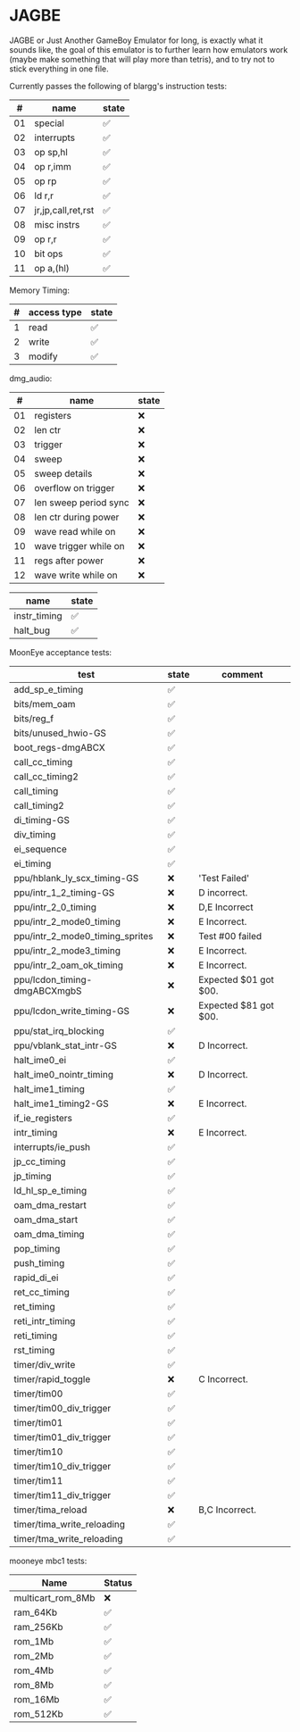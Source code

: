 # JAGBE
JAGBE or Just Another GameBoy Emulator for long, is exactly what it sounds like,
the goal of this emulator is to further learn how emulators work (maybe make something that will play more than tetris),
and to try not to stick everything in one file.

Currently passes the following of blargg's instruction tests:

|#|name|state|
|-|-|-|
|01|special|:white_check_mark:|
|02|interrupts|:white_check_mark:|
|03|op sp,hl|:white_check_mark:|
|04|op r,imm|:white_check_mark:|
|05|op rp|:white_check_mark:|
|06|ld r,r|:white_check_mark:|
|07|jr,jp,call,ret,rst|:white_check_mark:|
|08|misc instrs|:white_check_mark:|
|09|op r,r|:white_check_mark:|
|10|bit ops|:white_check_mark:|
|11|op a,(hl)|:white_check_mark:|

Memory Timing:

|#|access type|state|
|-|-|-|
|1|read|:white_check_mark:|
|2|write|:white_check_mark:|
|3|modify|:white_check_mark:|

dmg_audio:

|#|name|state|
|-|-|-|
|01|registers|:x:|
|02|len ctr|:x:|
|03|trigger|:x:|
|04|sweep|:x:|
|05|sweep details|:x:|
|06|overflow on trigger|:x:|
|07|len sweep period sync|:x:|
|08|len ctr during power|:x:|
|09|wave read while on|:x:|
|10|wave trigger while on|:x:|
|11|regs after power|:x:|
|12|wave write while on|:x:|

|name|state|
|-|-|
|instr_timing|:white_check_mark:|
|halt_bug|:white_check_mark:|

MoonEye acceptance tests:

|test|state|comment|
|-|-|-|
|add_sp_e_timing|:white_check_mark:||
|bits/mem_oam|:white_check_mark:||
|bits/reg_f|:white_check_mark:||
|bits/unused_hwio-GS|:white_check_mark:||
|boot_regs-dmgABCX|:white_check_mark:||
|call_cc_timing|:white_check_mark:||
|call_cc_timing2|:white_check_mark:||
|call_timing|:white_check_mark:||
|call_timing2|:white_check_mark:||
|di_timing-GS|:white_check_mark:||
|div_timing|:white_check_mark:||
|ei_sequence|:white_check_mark:||
|ei_timing|:white_check_mark:||
|ppu/hblank_ly_scx_timing-GS|:x:|'Test Failed'|
|ppu/intr_1_2_timing-GS|:x:|D incorrect.|
|ppu/intr_2_0_timing|:x:|D,E Incorrect|
|ppu/intr_2_mode0_timing|:x:|E Incorrect.|
|ppu/intr_2_mode0_timing_sprites|:x:|Test #00 failed|
|ppu/intr_2_mode3_timing|:x:|E Incorrect.|
|ppu/intr_2_oam_ok_timing|:x:|E Incorrect.|
|ppu/lcdon_timing-dmgABCXmgbS|:x:|Expected $01 got $00.|
|ppu/lcdon_write_timing-GS|:x:|Expected $81 got $00.|
|ppu/stat_irq_blocking|:white_check_mark:||
|ppu/vblank_stat_intr-GS|:x:|D Incorrect.|
|halt_ime0_ei|:white_check_mark:||
|halt_ime0_nointr_timing|:x:|D Incorrect.|
|halt_ime1_timing|:white_check_mark:||
|halt_ime1_timing2-GS|:x:|E Incorrect.|
|if_ie_registers|:white_check_mark:||
|intr_timing|:x:|E Incorrect.|
|interrupts/ie_push|:white_check_mark:|
|jp_cc_timing|:white_check_mark:||
|jp_timing|:white_check_mark:||
|ld_hl_sp_e_timing|:white_check_mark:||
|oam_dma_restart|:white_check_mark:||
|oam_dma_start|:white_check_mark:||
|oam_dma_timing|:white_check_mark:||
|pop_timing|:white_check_mark:||
|push_timing|:white_check_mark:||
|rapid_di_ei|:white_check_mark:||
|ret_cc_timing|:white_check_mark:||
|ret_timing|:white_check_mark:||
|reti_intr_timing|:white_check_mark:||
|reti_timing|:white_check_mark:||
|rst_timing|:white_check_mark:||
|timer/div_write|:white_check_mark:||
|timer/rapid_toggle|:x:|C Incorrect.|
|timer/tim00|:white_check_mark:||
|timer/tim00_div_trigger|:white_check_mark:||
|timer/tim01|:white_check_mark:||
|timer/tim01_div_trigger|:white_check_mark:||
|timer/tim10|:white_check_mark:||
|timer/tim10_div_trigger|:white_check_mark:||
|timer/tim11|:white_check_mark:||
|timer/tim11_div_trigger|:white_check_mark:||
|timer/tima_reload|:x:|B,C Incorrect.|
|timer/tima_write_reloading|:white_check_mark:||
|timer/tma_write_reloading|:white_check_mark:||

mooneye mbc1 tests:

|Name|Status|
|-|-|
|multicart_rom_8Mb|:x:|
|ram_64Kb|:white_check_mark:|
|ram_256Kb|:white_check_mark:|
|rom_1Mb|:white_check_mark:|
|rom_2Mb|:white_check_mark:|
|rom_4Mb|:white_check_mark:|
|rom_8Mb|:white_check_mark:|
|rom_16Mb|:white_check_mark:|
|rom_512Kb|:white_check_mark:|
